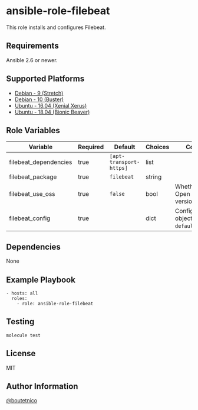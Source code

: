 ansible-role-filebeat
=====================

This role installs and configures Filebeat.

Requirements
------------

Ansible 2.6 or newer.

Supported Platforms
-------------------

- [Debian - 9 (Stretch)](https://wiki.debian.org/DebianStretch)
- [Debian - 10 (Buster)](https://wiki.debian.org/DebianBuster)
- [Ubuntu - 16.04 (Xenial Xerus)](http://releases.ubuntu.com/16.04/)
- [Ubuntu - 18.04 (Bionic Beaver)](http://releases.ubuntu.com/18.04/)

Role Variables
--------------

| Variable                     | Required | Default                         | Choices   | Comments                                      |
|------------------------------|----------|---------------------------------|-----------|-----------------------------------------------|
| filebeat_dependencies        | true     | `[apt-transport-https]`         | list      |                                               |
| filebeat_package             | true     | `filebeat`                      | string    |                                               |
| filebeat_use_oss             | true     | `false`                         | bool      | Whether to use Open Source version or not.    |
| filebeat_config              | true     |                                 | dict      | Configuration object. See `defaults/main.yml`.|

Dependencies
------------

None

Example Playbook
----------------

    - hosts: all
      roles:
        - role: ansible-role-filebeat

Testing
-------

    molecule test

License
-------

MIT

Author Information
------------------

[@boutetnico](https://github.com/boutetnico)
